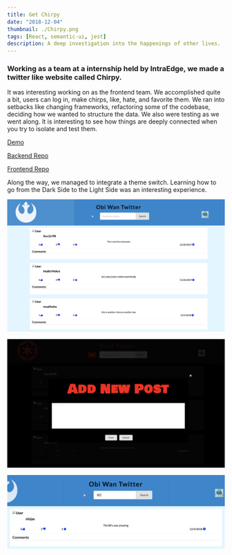 ```yaml
---
title: Get Chirpy
date: "2018-12-04"
thumbnail: ./Chirpy.png
tags: [React, semantic-ui, jest]
description: A deep investigation into the happenings of other lives.
---
```


<div>
  <h3>
    Working as a team at a internship held by IntraEdge, we made a twitter like website called Chirpy.
  </h3>
  <p>
    It was interesting working on as the frontend team. We accomplished quite a bit, users can log in, make chirps, like, hate, and favorite them. We ran into setbacks like changing frameworks, refactoring some of the codebase, deciding how we wanted to structure the data. We also were testing as we went along. It is interesting to see how things are deeply connected when you try to isolate and test them.
  </p>
  <p>
    <a href='http://kllll.s3-website-us-west-1.amazonaws.com/login'>
      Demo
    </a>
  </p>
  <p>
    <a href='https://github.com/bytesizedxyz/nov-project-chirp-backend'>
      Backend Repo
    </a>
  </p>
  <p>
    <a href='https://github.com/bytesizedxyz/nov-project-chirp-frontend'>
      Frontend Repo
    </a>
  </p>
  <p>
    Along the way, we managed to integrate a theme switch. Learning how to go from the Dark Side to the Light Side was an interesting experience. 
  </p>

![Toggle between the Dark and Light side!](./light_theme.png)

![Add your chirp to the Dark or Light side! You choose!](./new_post.png)

![Search through the chirps!](./search.png)

</div>

